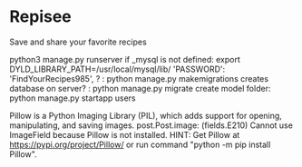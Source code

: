# Repisee
Save and share your favorite recipes

python3 manage.py runserver
        if _mysql is not defined: export DYLD_LIBRARY_PATH=/usr/local/mysql/lib/
        'PASSWORD': 'FindYourRecipes985',
        ? : python manage.py makemigrations
        creates database on server? : python manage.py migrate
        create model folder: python manage.py startapp users

Pillow is a Python Imaging Library (PIL), which adds support for opening, manipulating, and saving images. post.Post.image: (fields.E210) Cannot use ImageField because Pillow is not installed.
	HINT: Get Pillow at https://pypi.org/project/Pillow/ or run command "python -m pip install Pillow".
